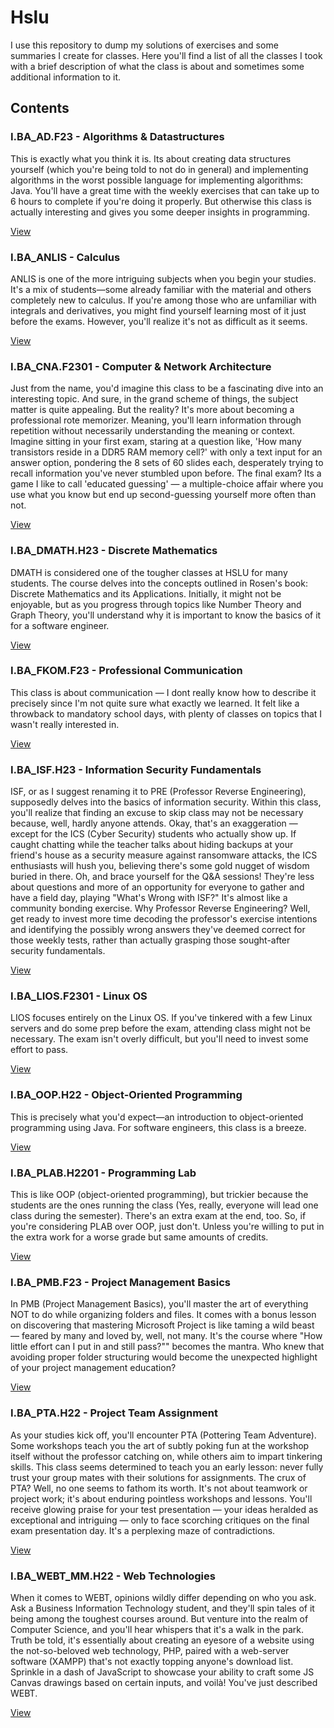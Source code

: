 # Hslu

I use this repository to dump my solutions of exercises and some summaries I create for classes. Here you'll find a list of all the classes I took with a brief description of what the class is about and sometimes some additional information to it.

## Contents

### I.BA_AD.F23 - Algorithms & Datastructures

This is exactly what you think it is. Its about creating data structures yourself (which you're being told to not do in general) and implementing algorithms in the worst possible language for implementing algorithms: Java. You'll have a great time with the weekly exercises that can take up to 6 hours to complete if you're doing it properly. But otherwise this class is actually interesting and gives you some deeper insights in programming.

[View](I.BA_AD.F23/)

### I.BA_ANLIS - Calculus

ANLIS is one of the more intriguing subjects when you begin your studies. It's a mix of students—some already familiar with the material and others completely new to calculus. If you're among those who are unfamiliar with integrals and derivatives, you might find yourself learning most of it just before the exams. However, you'll realize it's not as difficult as it seems.

[View](I.BA_ANLIS.H22/)

### I.BA_CNA.F2301 - Computer & Network Architecture

Just from the name, you'd imagine this class to be a fascinating dive into an interesting topic. And sure, in the grand scheme of things, the subject matter is quite appealing. But the reality? It's more about becoming a professional rote memorizer. Meaning, you'll learn information through repetition without necessarily understanding the meaning or context. Imagine sitting in your first exam, staring at a question like, 'How many transistors reside in a DDR5 RAM memory cell?' with only a text input for an answer option, pondering the 8 sets of 60 slides each, desperately trying to recall information you've never stumbled upon before. The final exam? Its a game I like to call 'educated guessing' — a multiple-choice affair where you use what you know but end up second-guessing yourself more often than not.

[View](I.BA_CNA.F2301/)

### I.BA_DMATH.H23 - Discrete Mathematics

DMATH is considered one of the tougher classes at HSLU for many students. The course delves into the concepts outlined in Rosen's book: Discrete Mathematics and its Applications. Initially, it might not be enjoyable, but as you progress through topics like Number Theory and Graph Theory, you'll understand why it is important to know the basics of it for a software engineer.

[View](I.BA_DMATH.H23)

### I.BA_FKOM.F23 - Professional Communication

This class is about communication — I dont really know how to describe it precisely since I'm not quite sure what exactly we learned. It felt like a throwback to mandatory school days, with plenty of classes on topics that I wasn't really interested in.

[View](I.BA_FKOM.F23/)

### I.BA_ISF.H23 - Information Security Fundamentals

ISF, or as I suggest renaming it to PRE (Professor Reverse Engineering), supposedly delves into the basics of information security. Within this class, you'll realize that finding an excuse to skip class may not be necessary because, well, hardly anyone attends. Okay, that's an exaggeration — except for the ICS (Cyber Security) students who actually show up. If caught chatting while the teacher talks about hiding backups at your friend's house as a security measure against ransomware attacks, the ICS enthusiasts will hush you, believing there's some gold nugget of wisdom buried in there. Oh, and brace yourself for the Q&A sessions! They're less about questions and more of an opportunity for everyone to gather and have a field day, playing "What's Wrong with ISF?" It's almost like a community bonding exercise. Why Professor Reverse Engineering? Well, get ready to invest more time decoding the professor's exercise intentions and identifying the possibly wrong answers they've deemed correct for those weekly tests, rather than actually grasping those sought-after security fundamentals.

[View](I.BA_ISF.H23/)

### I.BA_LIOS.F2301 - Linux OS

LIOS focuses entirely on the Linux OS. If you've tinkered with a few Linux servers and do some prep before the exam, attending class might not be necessary. The exam isn't overly difficult, but you'll need to invest some effort to pass.

[View](I.BA_LIOS.F2301/)

### I.BA_OOP.H22 - Object-Oriented Programming

This is precisely what you'd expect—an introduction to object-oriented programming using Java. For software engineers, this class is a breeze.

[View](I.BA_OOP.H22/)

### I.BA_PLAB.H2201 - Programming Lab

This is like OOP (object-oriented programming), but trickier because the students are the ones running the class (Yes, really, everyone will lead one class during the semester). There's an extra exam at the end, too. So, if you're considering PLAB over OOP, just don't. Unless you're willing to put in the extra work for a worse grade but same amounts of credits.

[View](I.BA_PLAB.H2201/)

### I.BA_PMB.F23 - Project Management Basics

In PMB (Project Management Basics), you'll master the art of everything NOT to do while organizing folders and files. It comes with a bonus lesson on discovering that mastering Microsoft Project is like taming a wild beast — feared by many and loved by, well, not many. It's the course where "How little effort can I put in and still pass?"" becomes the mantra. Who knew that avoiding proper folder structuring would become the unexpected highlight of your project management education?

[View](I.BA_PMB.F23/)

### I.BA_PTA.H22 - Project Team Assignment

As your studies kick off, you'll encounter PTA (Pottering Team Adventure). Some workshops teach you the art of subtly poking fun at the workshop itself without the professor catching on, while others aim to impart tinkering skills. This class seems determined to teach you an early lesson: never fully trust your group mates with their solutions for assignments. The crux of PTA? Well, no one seems to fathom its worth. It's not about teamwork or project work; it's about enduring pointless workshops and lessons. You'll receive glowing praise for your test presentation — your ideas heralded as exceptional and intriguing — only to face scorching critiques on the final exam presentation day. It's a perplexing maze of contradictions.

[View](I.BA_PTA.H22/)

### I.BA_WEBT_MM.H22 - Web Technologies

When it comes to WEBT, opinions wildly differ depending on who you ask. Ask a Business Information Technology student, and they'll spin tales of it being among the toughest courses around. But venture into the realm of Computer Science, and you'll hear whispers that it's a walk in the park. Truth be told, it's essentially about creating an eyesore of a website using the not-so-beloved web technology, PHP, paired with a web-server software (XAMPP) that's not exactly topping anyone's download list. Sprinkle in a dash of JavaScript to showcase your ability to craft some JS Canvas drawings based on certain inputs, and voilà! You've just described WEBT.

[View](I.BA_WEBT_MM.H22/)
